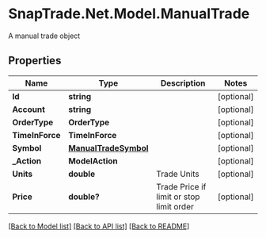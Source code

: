 # SnapTrade.Net.Model.ManualTrade
A manual trade object

## Properties

Name | Type | Description | Notes
------------ | ------------- | ------------- | -------------
**Id** | **string** |  | [optional] 
**Account** | **string** |  | [optional] 
**OrderType** | **OrderType** |  | [optional] 
**TimeInForce** | **TimeInForce** |  | [optional] 
**Symbol** | [**ManualTradeSymbol**](ManualTradeSymbol.md) |  | [optional] 
**_Action** | **ModelAction** |  | [optional] 
**Units** | **double** | Trade Units | [optional] 
**Price** | **double?** | Trade Price if limit or stop limit order | [optional] 

[[Back to Model list]](../README.md#documentation-for-models) [[Back to API list]](../README.md#documentation-for-api-endpoints) [[Back to README]](../README.md)

